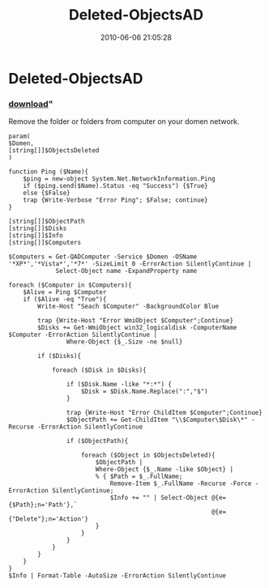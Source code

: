 ﻿---
pid:            1906
parent:         0
children:       
poster:         Angel-Keeper
title:          Deleted-ObjectsAD
date:           2010-06-06 21:05:28
format:         posh
---

# Deleted-ObjectsAD

### [download](1906.ps1)"

Remove the folder or folders from computer on your domen network.

```posh
param(
$Domen,
[string[]]$ObjectsDeleted
)

function Ping ($Name){ 
    $ping = new-object System.Net.NetworkInformation.Ping
    if ($ping.send($Name).Status -eq "Success") {$True}
    else {$False} 
	trap {Write-Verbose "Error Ping"; $False; continue}
}

[string[]]$ObjectPath
[string[]]$Disks
[string[]]$Info
[string[]]$Computers

$Computers = Get-QADComputer -Service $Domen -OSName '*XP*','*Vista*','*7*' -SizeLimit 0 -ErrorAction SilentlyContinue | 
			 Select-Object name -ExpandProperty name

foreach ($Computer in $Computers){
	$Alive = Ping $Computer
	if ($Alive -eq "True"){
		Write-Host "Seach $Computer" -BackgroundColor Blue
	
		trap {Write-Host "Error WmiObject $Computer";Continue}
		$Disks += Get-WmiObject win32_logicaldisk -ComputerName $Computer -ErrorAction SilentlyContinue | 
				Where-Object {$_.Size -ne $null}
		
		if ($Disks){
		
			foreach ($Disk in $Disks){
				
				if ($Disk.Name -like "*:*") {
					$Disk = $Disk.Name.Replace(":","$")
				}
				
				trap {Write-Host "Error ChildItem $Computer";Continue}
				$ObjectPath += Get-ChildItem "\\$Computer\$Disk\*" -Recurse -ErrorAction SilentlyContinue
					
				if ($ObjectPath){
					
					foreach ($Object in $ObjectsDeleted){
						$ObjectPath | 
						Where-Object {$_.Name -like $Object} | 
						% { $Path = $_.FullName;
							Remove-Item $_.FullName -Recurse -Force -ErrorAction SilentlyContinue;
							$Info += "" | Select-Object @{e={$Path};n='Path'},`
														@{e={"Delete"};n='Action'}
						}
					}
				}
			}
		}
	}
}
$Info | Format-Table -AutoSize -ErrorAction SilentlyContinue
```
